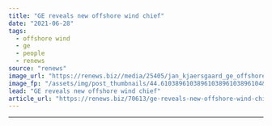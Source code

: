 ```yaml
---
title: "GE reveals new offshore wind chief"
date: "2021-06-28"
tags: 
  - offshore wind
  - ge
  - people
  - renews
source: "renews"
image_url: "https://renews.biz//media/25405/jan_kjaersgaard_ge_offshorewind_ceo_credit_ge.jpeg?mode=crop&width=770&heightratio=0.6103896103896103896103896104&slimmage=true"
image_fp: "/assets/img/post_thumbnails/44.6103896103896103896103896104&slimmage=true"
lead: "GE reveals new offshore wind chief"
article_url: "https://renews.biz/70613/ge-reveals-new-offshore-wind-chief/"
---
```


---
